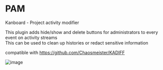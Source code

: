 # PAM
Kanboard - Project activity modifier

This plugin adds hide/show and delete buttons for administrators to every event on activity streams  
This can be used to clean up histories or redact sensitive information

compatible with https://github.com/Chaosmeister/KADIFF

![image](https://user-images.githubusercontent.com/13346344/146257308-51e50742-94c7-49d6-a36f-395906b122a7.png)
